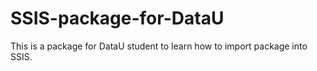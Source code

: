# SSIS-package-for-DataU
This is a package for DataU student to learn how to import package into SSIS.

